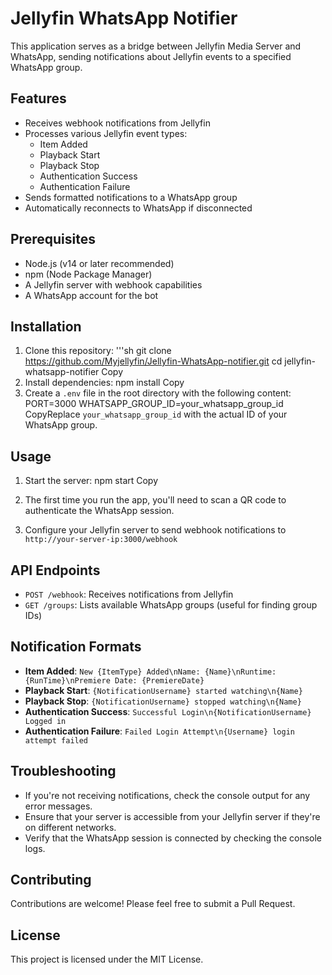 # Jellyfin WhatsApp Notifier

This application serves as a bridge between Jellyfin Media Server and WhatsApp, sending notifications about Jellyfin events to a specified WhatsApp group.

## Features

- Receives webhook notifications from Jellyfin
- Processes various Jellyfin event types:
  - Item Added
  - Playback Start
  - Playback Stop
  - Authentication Success
  - Authentication Failure
- Sends formatted notifications to a WhatsApp group
- Automatically reconnects to WhatsApp if disconnected

## Prerequisites

- Node.js (v14 or later recommended)
- npm (Node Package Manager)
- A Jellyfin server with webhook capabilities
- A WhatsApp account for the bot

## Installation

1. Clone this repository:
   '''sh
git clone https://github.com/Myjellyfin/Jellyfin-WhatsApp-notifier.git
cd jellyfin-whatsapp-notifier
Copy
3. Install dependencies:
npm install
Copy
4. Create a `.env` file in the root directory with the following content:
PORT=3000
WHATSAPP_GROUP_ID=your_whatsapp_group_id
CopyReplace `your_whatsapp_group_id` with the actual ID of your WhatsApp group.

## Usage

1. Start the server:
npm start
Copy
2. The first time you run the app, you'll need to scan a QR code to authenticate the WhatsApp session.

3. Configure your Jellyfin server to send webhook notifications to `http://your-server-ip:3000/webhook`

## API Endpoints

- `POST /webhook`: Receives notifications from Jellyfin
- `GET /groups`: Lists available WhatsApp groups (useful for finding group IDs)

## Notification Formats

- **Item Added**: `New {ItemType} Added\nName: {Name}\nRuntime: {RunTime}\nPremiere Date: {PremiereDate}`
- **Playback Start**: `{NotificationUsername} started watching\n{Name}`
- **Playback Stop**: `{NotificationUsername} stopped watching\n{Name}`
- **Authentication Success**: `Successful Login\n{NotificationUsername} Logged in`
- **Authentication Failure**: `Failed Login Attempt\n{Username} login attempt failed`

## Troubleshooting

- If you're not receiving notifications, check the console output for any error messages.
- Ensure that your server is accessible from your Jellyfin server if they're on different networks.
- Verify that the WhatsApp session is connected by checking the console logs.

## Contributing

Contributions are welcome! Please feel free to submit a Pull Request.

## License

This project is licensed under the MIT License.
